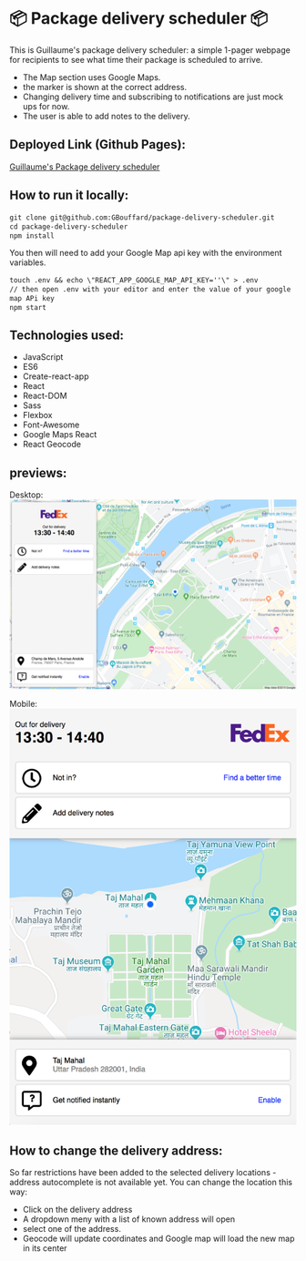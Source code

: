 # :package: Package delivery scheduler :package:

This is Guillaume's package delivery scheduler:
a simple 1-pager webpage for recipients to see what time their package is scheduled to arrive.

- The Map section uses Google Maps.
- the marker is shown at the correct address.
- Changing delivery time and subscribing to notifications are just mock ups for now.
- The user is able to add notes to the delivery.

## Deployed Link (Github Pages):

[Guillaume's Package delivery scheduler](https://gbouffard.github.io/package-delivery-scheduler/)

## How to run it locally:

```
git clone git@github.com:GBouffard/package-delivery-scheduler.git
cd package-delivery-scheduler
npm install
```

You then will need to add your Google Map api key with the environment variables.

```
touch .env && echo \"REACT_APP_GOOGLE_MAP_API_KEY=''\" > .env
// then open .env with your editor and enter the value of your google map APi key
npm start
```

## Technologies used:

- JavaScript
- ES6
- Create-react-app
- React
- React-DOM
- Sass
- Flexbox
- Font-Awesome
- Google Maps React
- React Geocode

## previews:

Desktop:
![](public/images/desktop_screenshot.png)

Mobile:
![](public/images/mobile_screenshot.png)

## How to change the delivery address:

So far restrictions have been added to the selected delivery locations - address autocomplete is not available yet. You can change the location this way:

- Click on the delivery address
- A dropdown meny with a list of known address will open
- select one of the address.
- Geocode will update coordinates and Google map will load the new map in its center
